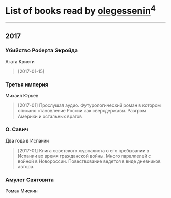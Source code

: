 # List of books read by [olegessenin](http://vk.com/id3901448)<sup>4</sup>
---

## 2017

### Убийство Роберта Экройда
Агата Кристи
> [2017-01-15] 


### Третья империя
Михаил Юрьев
> [2017-01] Прослушал аудио. Футурологический роман в котором описано становление России как сверхдержавы. Разгром Америки и остальных врагов


### О. Савич
Два года в Испании
> [2017-01] Книга советского журналиста о его пребывании в Испании во время гражданской войны. Много параллелей с войной в Новороссии. Повествование ведется в виде дневников автора.


### Амулет Святовита
Роман Мискин



